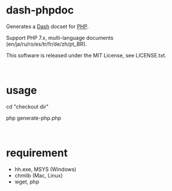 dash-phpdoc
============

Generates a [Dash](http://kapeli.com/dash) docset for [PHP](http://php.net/).

Support PHP 7.x, multi-language documents (en/ja/ru/ro/es/tr/fr/de/zh/pt_BR).

This software is released under the MIT License, see LICENSE.txt.

&nbsp;

usage
============

cd "checkout dir"

php generate-php.php

&nbsp;

requirement
============

- hh.exe, MSYS (Windows)
- chmlib (Mac, Linux)
- wget, php
